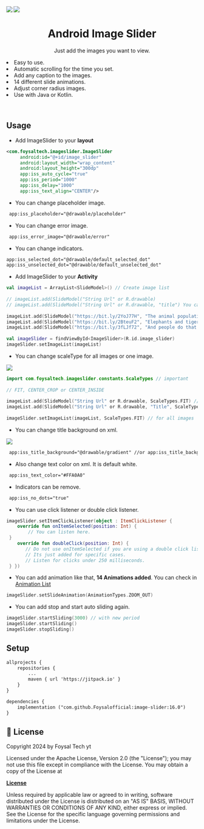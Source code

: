 <!--lint disable-->
<a href="https://github.com/Foysalofficial/image-slider">  
<img src="https://user-images.githubusercontent.com/15522554/54867096-7169d700-4d8d-11e9-8f9a-bee162a01427.png">  
</a>  
<a href="https://github.com/denzcoskun/ImageSlideshow">  
<img align="left" src="https://user-images.githubusercontent.com/15522554/229944463-5957a2b5-81e2-4cf7-9efa-ab23313e9a39.gif"/>  
</a>  
<h1 align="center">Android Image Slider</h1>  
<p align="center">Just add the images you want to view. </p>  
<li>Easy to use. </li>
<li>Automatic scrolling for the time you set. </li>
<li>Add any caption to the images.</li>
<li>14 different slide animations.</li>
<li>Adjust corner radius images.</li>
<li>Use with Java or Kotlin.</p>
</br>

## Usage
- Add ImageSlider to your **layout**
```xml  
<com.foysaltech.imageslider.ImageSlider    
     android:id="@+id/image_slider"    
     android:layout_width="wrap_content"    
     android:layout_height="300dp"    
     app:iss_auto_cycle="true"    
     app:iss_period="1000"    
     app:iss_delay="1000"    
     app:iss_text_align="CENTER"/>  
```  
-   You can change placeholder image.
```xml  
 app:iss_placeholder="@drawable/placeholder"  
```  
-   You can change error image.
```xml  
 app:iss_error_image="@drawable/error"  
```  
-   You can change indicators.
```xml  
app:iss_selected_dot="@drawable/default_selected_dot"  
app:iss_unselected_dot="@drawable/default_unselected_dot"  
```  
-   Add ImageSlider to your **Activity**
```kt  
val imageList = ArrayList<SlideModel>() // Create image list  
  
// imageList.add(SlideModel("String Url" or R.drawable)  
// imageList.add(SlideModel("String Url" or R.drawable, "title") You can add title  
  
imageList.add(SlideModel("https://bit.ly/2YoJ77H", "The animal population decreased by 58 percent in 42 years."))  
imageList.add(SlideModel("https://bit.ly/2BteuF2", "Elephants and tigers may become extinct."))  
imageList.add(SlideModel("https://bit.ly/3fLJf72", "And people do that."))  
  
val imageSlider = findViewById<ImageSlider>(R.id.image_slider)  
imageSlider.setImageList(imageList)  
```  
-   You can change scaleType for all images or one image.
<img src="https://user-images.githubusercontent.com/15522554/85434498-d0209080-b58e-11ea-83cc-ce79076391c1.jpg">  

```kt  
import com.foysaltech.imageslider.constants.ScaleTypes // important  
  
// FIT, CENTER_CROP or CENTER_INSIDE  
  
imageList.add(SlideModel("String Url" or R.drawable, ScaleTypes.FIT) // for one image  
imageList.add(SlideModel("String Url" or R.drawable, "Title", ScaleTypes.FIT) // you can with title  
  
imageSlider.setImageList(imageList, ScaleTypes.FIT) // for all images  
```  
-   You can change title background on xml.
<img src="https://user-images.githubusercontent.com/15522554/85441920-4b3a7480-b598-11ea-9154-338a8577552b.jpg">  

```xml  
 app:iss_title_background="@drawable/gradient" //or app:iss_title_background="@android:color/holo_red_light"  
```  
-   Also change text color on xml. It is default white.
```xml  
 app:iss_text_color="#FFA0A0"   
```  
-   Indicators can be remove.
```xml  
 app:iss_no_dots="true"   
```  
-   You can use click listener or double click listener.
```kt  
imageSlider.setItemClickListener(object : ItemClickListener {    
    override fun onItemSelected(position: Int) {    
        // You can listen here.  
 }      
    override fun doubleClick(position: Int) {    
       // Do not use onItemSelected if you are using a double click listener at the same time.    
       // Its just added for specific cases.   
       // Listen for clicks under 250 milliseconds.  
 } })  
```  
-   You can add animation like that, <b>14 Animations added</b>. You can check in <a href="https://github.com/denzcoskun/ImageSlideshow/blob/master/imageslider/src/main/java/com/denzcoskun/imageslider/constants/AnimationTypes.kt"> Animation List </a>
```kt  
imageSlider.setSlideAnimation(AnimationTypes.ZOOM_OUT)  
```  
-   You can add stop and start auto sliding again.
```kt  
imageSlider.startSliding(3000) // with new period  
imageSlider.startSliding()  
imageSlider.stopSliding()  
```  

## Setup

```xml  
allprojects {
	repositories {
		...
		maven { url 'https://jitpack.io' }
	}
}

dependencies {
	implementation ("com.github.Foysalofficial:image-slider:16.0")
}
```  

## 📄 License

Copyright 2024 by Foysal Tech yt

Licensed under the Apache License, Version 2.0 (the "License"); you may not use this file except in compliance with the License. You may obtain a copy of the License at

<a href="http://www.apache.org/licenses/LICENSE-2.0"><b>License</b></a>

Unless required by applicable law or agreed to in writing, software distributed under the License is distributed on an "AS IS" BASIS, WITHOUT WARRANTIES OR CONDITIONS OF ANY KIND, either express or implied.  
See the License for the specific language governing permissions and limitations under the License.
<!--lint enable-->

